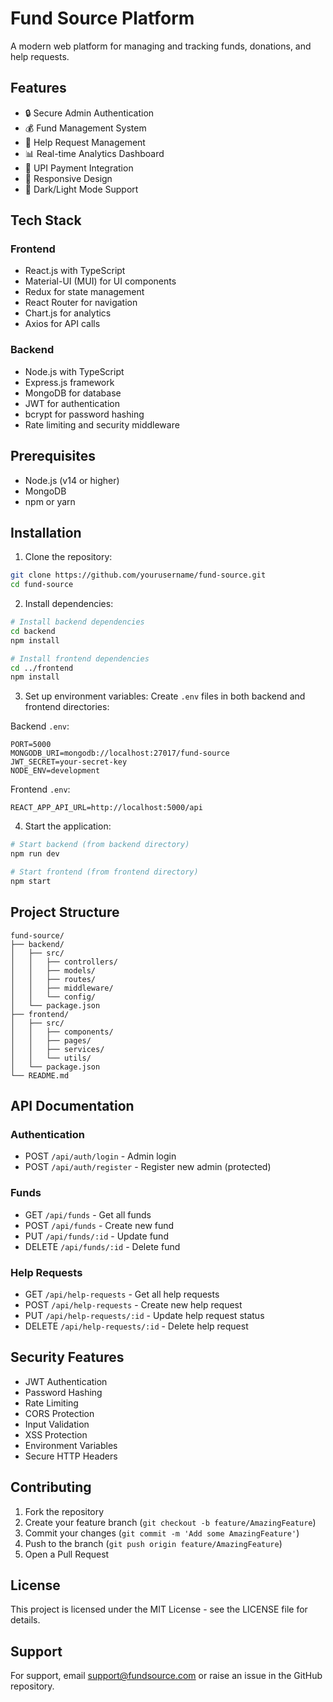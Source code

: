 # Fund Source Platform

A modern web platform for managing and tracking funds, donations, and help requests.

## Features

- 🔒 Secure Admin Authentication
- 💰 Fund Management System
- 🤝 Help Request Management
- 📊 Real-time Analytics Dashboard
- 💸 UPI Payment Integration
- 📱 Responsive Design
- 🌙 Dark/Light Mode Support

## Tech Stack

### Frontend
- React.js with TypeScript
- Material-UI (MUI) for UI components
- Redux for state management
- React Router for navigation
- Chart.js for analytics
- Axios for API calls

### Backend
- Node.js with TypeScript
- Express.js framework
- MongoDB for database
- JWT for authentication
- bcrypt for password hashing
- Rate limiting and security middleware

## Prerequisites

- Node.js (v14 or higher)
- MongoDB
- npm or yarn

## Installation

1. Clone the repository:
```bash
git clone https://github.com/yourusername/fund-source.git
cd fund-source
```

2. Install dependencies:
```bash
# Install backend dependencies
cd backend
npm install

# Install frontend dependencies
cd ../frontend
npm install
```

3. Set up environment variables:
Create `.env` files in both backend and frontend directories:

Backend `.env`:
```env
PORT=5000
MONGODB_URI=mongodb://localhost:27017/fund-source
JWT_SECRET=your-secret-key
NODE_ENV=development
```

Frontend `.env`:
```env
REACT_APP_API_URL=http://localhost:5000/api
```

4. Start the application:
```bash
# Start backend (from backend directory)
npm run dev

# Start frontend (from frontend directory)
npm start
```

## Project Structure

```
fund-source/
├── backend/
│   ├── src/
│   │   ├── controllers/
│   │   ├── models/
│   │   ├── routes/
│   │   ├── middleware/
│   │   └── config/
│   └── package.json
├── frontend/
│   ├── src/
│   │   ├── components/
│   │   ├── pages/
│   │   ├── services/
│   │   └── utils/
│   └── package.json
└── README.md
```

## API Documentation

### Authentication
- POST `/api/auth/login` - Admin login
- POST `/api/auth/register` - Register new admin (protected)

### Funds
- GET `/api/funds` - Get all funds
- POST `/api/funds` - Create new fund
- PUT `/api/funds/:id` - Update fund
- DELETE `/api/funds/:id` - Delete fund

### Help Requests
- GET `/api/help-requests` - Get all help requests
- POST `/api/help-requests` - Create new help request
- PUT `/api/help-requests/:id` - Update help request status
- DELETE `/api/help-requests/:id` - Delete help request

## Security Features

- JWT Authentication
- Password Hashing
- Rate Limiting
- CORS Protection
- Input Validation
- XSS Protection
- Environment Variables
- Secure HTTP Headers

## Contributing

1. Fork the repository
2. Create your feature branch (`git checkout -b feature/AmazingFeature`)
3. Commit your changes (`git commit -m 'Add some AmazingFeature'`)
4. Push to the branch (`git push origin feature/AmazingFeature`)
5. Open a Pull Request

## License

This project is licensed under the MIT License - see the LICENSE file for details.

## Support

For support, email support@fundsource.com or raise an issue in the GitHub repository.
